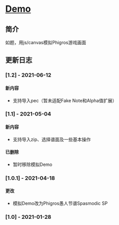 # [Demo](https://lch&#122;h&#51;473.github.io/canvas/phi/index "Phigros模拟器")

## 简介

如题，用js/canvas模拟Phigros游戏画面

## 更新日志

### [1.2] - 2021-06-12

#### 新内容

* 支持导入pec（暂未适配Fake Note和Alpha值扩展）

### [1.1] - 2021-05-04

#### 新内容

* 支持导入zip、选择谱面及一些基本操作

#### 已删除

* 暂时移除模拟Demo

### [1.0.1] - 2021-04-18

#### 更改

* 模拟Demo改为Phigros愚人节谱Spasmodic SP

### [1.0] - 2021-01-28
